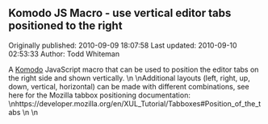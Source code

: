 ## Komodo JS Macro - use vertical editor tabs positioned to the right

Originally published: 2010-09-09 18:07:58
Last updated: 2010-09-10 02:53:33
Author: Todd Whiteman

A [Komodo](http://www.activestate.com/komodo-ide) JavaScript macro that can be used to position the editor tabs on the right side and shown vertically.\n\nAdditional layouts (left, right, up, down, vertical, horizontal) can be made with different combinations, see here for the Mozilla tabbox positioning documentation:\nhttps://developer.mozilla.org/en/XUL_Tutorial/Tabboxes#Position_of_the_tabs\n\n